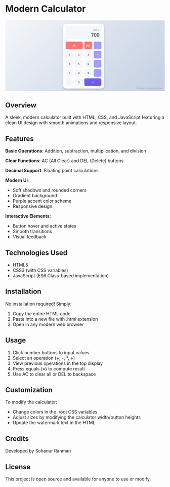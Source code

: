 # Modern Calculator

![Calculator Screenshot](Screenshot.png)

## Overview
A sleek, modern calculator built with HTML, CSS, and JavaScript featuring a clean UI design with smooth animations and responsive layout.

## Features
**Basic Operations**: Addition, subtraction, multiplication, and division

**Clear Functions**: AC (All Clear) and DEL (Delete) buttons

**Decimal Support**: Floating point calculations

**Modern UI**:
- Soft shadows and rounded corners
- Gradient background
- Purple accent color scheme
- Responsive design

**Interactive Elements**:
- Button hover and active states
- Smooth transitions
- Visual feedback

## Technologies Used
- HTML5
- CSS3 (with CSS variables)
- JavaScript (ES6 Class-based implementation)

## Installation
No installation required! Simply:
1. Copy the entire HTML code
2. Paste into a new file with .html extension
3. Open in any modern web browser

## Usage
1. Click number buttons to input values
2. Select an operation (+, -, *, ÷)
3. View previous operations in the top display
4. Press equals (=) to compute result
5. Use AC to clear all or DEL to backspace

## Customization
To modify the calculator:
- Change colors in the :root CSS variables
- Adjust sizes by modifying the calculator width/button heights
- Update the watermark text in the HTML

## Credits
Developed by Sohanur Rahman

## License
This project is open source and available for anyone to use or modify.
